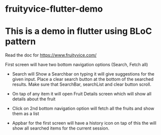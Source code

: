 # fruityvice-flutter-demo

# This is a demo in flutter using BLoC pattern

Read the doc for https://www.fruityvice.com/

First screen will have two bottom navigation options (Search, Fetch all)

- Search will Show a Searchbar on typing it will give suggestions for the given input. Place a clear search button at the bottom of the searched results. Make sure that SearchBar, searchList and clear button scroll.

- On tap of any item it will open Fruit Details screen which will show all details about the fruit

- Click on 2nd bottom navigation option will fetch all the fruits and show them as a list

- Appbar for the first screen will have a history icon on tap of this the will show all searched items for the current session.
